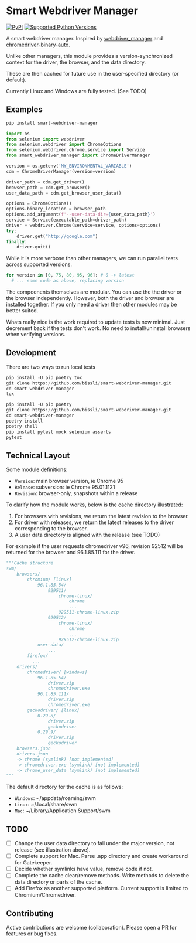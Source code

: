 Smart Webdriver Manager
=======================
[![PyPI](https://img.shields.io/pypi/v/smart-webdriver-manager.svg)](https://pypi.org/project/smart-webdriver-manager)
[![Supported Python Versions](https://img.shields.io/pypi/pyversions/smart-webdriver-manager.svg)](https://pypi.org/project/smart-webdriver-manager/)

A smart webdriver manager. Inspired by [webdriver_manager](https://github.com/SergeyPirogov/webdriver_manager/) and [chromedriver-binary-auto](https://github.com/danielkaiser/python-chromedriver-binary).

Unlike other managers, this module provides a version-synchronized context for the driver, the browser, and the data directory.

These are then cached for future use in the user-specified directory (or default).

Currently Linux and Windows are fully tested. (See TODO)

Examples
--------

```python
pip install smart-webdriver-manager
```

```python
import os
from selenium import webdriver
from selenium.webdriver import ChromeOptions
from selenium.webdriver.chrome.service import Service
from smart_webdriver_manager import ChromeDriverManager

version = os.getenv('MY_ENVIRONMENTAL_VARIABLE')
cdm = ChromeDriverManager(version=version)

driver_path = cdm.get_driver()
browser_path = cdm.get_browser()
user_data_path = cdm.get_browser_user_data()

options = ChromeOptions()
options.binary_location = browser_path
options.add_argument(f'--user-data-dir={user_data_path}')
service = Service(executable_path=driver_path)
driver = webdriver.Chrome(service=service, options=options)
try:
    driver.get("http://google.com")
finally:
    driver.quit()
```

While it is more verbose than other managers, we can run parallel tests across supported versions.

```python
for version in [0, 75, 80, 95, 96]: # 0 -> latest
  # ... same code as above, replacing version
```

The compoenents themselves are modular. You can use the the driver or the browser independently.
However, both the driver and browser are installed together. If you only need a driver then other modules may be better suited.

Whats really nice is the work required to update tests is now minimal. Just decrement back if the tests don't work.
No need to install/uninstall browsers when verifying versions.

Development
-----------

There are two ways to run local tests

```python
pip install -U pip poetry tox
git clone https://github.com/bissli/smart-webdriver-manager.git
cd smart-webdriver-manager
tox
```

```python
pip install -U pip poetry
git clone https://github.com/bissli/smart-webdriver-manager.git
cd smart-webdriver-manager
poetry install
poetry shell
pip install pytest mock selenium asserts
pytest
```

Technical Layout
----------------

Some module definitions:

- `Version`: main browser version, ie Chrome 95
- `Release`: subversion: ie Chrome 95.01.1121
- `Revision`: browser-only, snapshots within a release

To clarify how the module works, below is the cache directory illustrated:

1. For browsers with revisions, we return the latest revision to the browser.
2. For driver with releases, we return the latest releases to the driver corresponding to the browser.
3. A user data directory is aligned with the release (see TODO)

For example if the user requests chromedriver v96, revision 92512 will be returned for the browser and 96.1.85.111 for the driver.

```python
"""Cache structure
swm/
    browsers/
        chromium/ [linux]
            96.1.85.54/
                929511/
                    chrome-linux/
                        chrome
                        ...
                    929511-chrome-linux.zip
                929512/
                    chrome-linux/
                        chrome
                        ...
                    929512-chrome-linux.zip
            user-data/
                ...
        firefox/
          ...
    drivers/
        chromedriver/ [windows]
            96.1.85.54/
                driver.zip
                chromedriver.exe
            96.1.85.111/
                driver.zip
                chromedriver.exe
        geckodriver/ [linux]
            0.29.8/
                driver.zip
                geckodriver
            0.29.9/
                driver.zip
                geckodriver
    browsers.json
    drivers.json
    -> chrome (symlink) [not implemented]
    -> chromedriver.exe (symlink) [not implemented]
    -> chrome_user_data (symlink) [not implemented]
"""
```

The default directory for the cache is as follows:

- `Windows`: ~/appdata/roaming/swm
- `Linux`:   ~/.local/share/swm
- `Mac`:  ~/Library/Application Support/swm

TODO
----
- [ ] Change the user data directory to fall under the major version, not release (see illustration above).
- [ ] Complete support for Mac. Parse .app directory and create workaround for Gatekeeper.
- [ ] Decide whether symlinks have value, remove code if not.
- [ ] Complete the cache clear/remove methods. Write methods to delete the data directory or parts of the cache.
- [ ] Add Firefox as another supported platform. Current support is limited to Chromium/Chromedriver.

Contributing
------------

Active contributions are welcome (collaboration). Please open a PR for features or bug fixes.
